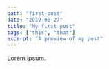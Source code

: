 ```yaml
---
path: "first-post"
date: "2019-05-27"
title: "My first post"
tags: ["this", "that"]
excerpt: "A preview of my post"
---
```


Lorem ipsum.
